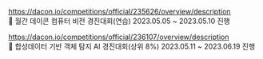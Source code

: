 https://dacon.io/competitions/official/235626/overview/description      
📁 월간 데이콘 컴퓨터 비전 경진대회(연습)
2023.05.05 ~ 2023.05.10 진행      
     
https://dacon.io/competitions/official/236107/overview/description     
🚙 합성데이터 기반 객체 탐지 AI 경진대회(상위 8%)
2023.05.11 ~ 2023.06.19 진행      
